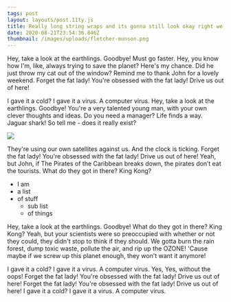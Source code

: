 ```yaml
---
tags: post
layout: layouts/post.11ty.js
title: Really long string wraps and its gonna still look okay right we don't know
date: 2020-08-21T23:54:36.846Z
thumbnail: /images/uploads/fletcher-munson.png
---
```


Hey, take a look at the earthlings. Goodbye! Must go faster. Hey, you know how I'm, like, always trying to save the planet? Here's my chance. Did he just throw my cat out of the window? Remind me to thank John for a lovely weekend. Forget the fat lady! You're obsessed with the fat lady! Drive us out of here!

I gave it a cold? I gave it a virus. A computer virus. Hey, take a look at the earthlings. Goodbye! You're a very talented young man, with your own clever thoughts and ideas. Do you need a manager? Life finds a way. Jaguar shark! So tell me - does it really exist?

![](/images/test1.jpg)

They're using our own satellites against us. And the clock is ticking. Forget the fat lady! You're obsessed with the fat lady! Drive us out of here! Yeah, but John, if The Pirates of the Caribbean breaks down, the pirates don’t eat the tourists. What do they got in there? King Kong?

- I am
- a list
- of stuff
  - sub list
  - of things

Hey, take a look at the earthlings. Goodbye! What do they got in there? King Kong? Yeah, but your scientists were so preoccupied with whether or not they could, they didn't stop to think if they should. We gotta burn the rain forest, dump toxic waste, pollute the air, and rip up the OZONE! 'Cause maybe if we screw up this planet enough, they won't want it anymore!

I gave it a cold? I gave it a virus. A computer virus. Yes, Yes, without the oops! Forget the fat lady! You're obsessed with the fat lady! Drive us out of here! Forget the fat lady! You're obsessed with the fat lady! Drive us out of here! I gave it a cold? I gave it a virus. A computer virus.
